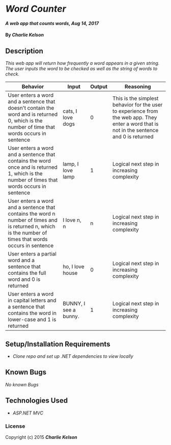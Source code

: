 # _Word Counter_

#### _A web app that counts words, Aug 14, 2017_

#### By _**Charlie Kelson**_

## Description

_This web app will return how frequently a word appears in a given string. The user inputs the word to be checked as well as the string of words to check._

|  Behavior |  Input | Output  | Reasoning|
|----|----|----|------|
|  User enters a word and a sentence that doesn't contain the word and is returned 0, which is the number of time that words occurs in sentence   |   cats, I love dogs  |  0  |  This is the simplest behavior for the user to experience from the web app. They enter a word that is not in the sentence and 0 is returned   |
|  User enters a word and a sentence that contains the word once and is returned 1, which is the number of times that words occurs in sentence    | lamp, I love lamp   |  1  |   Logical next step in increasing complexity  |
|  User enters a word and a sentence that contains the word n number of times and is returned n, which is the number of times that words occurs in sentence  | I love n, n   |  n  |  Logical next step in increasing complexity     |
|  User enters a partial word and a sentence that contains the full word and 0 is returned | ho, I love house   | 0   |  Logical next step in increasing complexity   |
|  User enters a word in capital letters and a sentence that contains the word in lower-case and 1 is returned | BUNNY, I see a bunny.   | 1   |  Logical next step in increasing complexity   |




## Setup/Installation Requirements

* _Clone repo and set up .NET dependencies to view locally_


## Known Bugs

_No known Bugs_



## Technologies Used

* _ASP.NET MVC_

### License

Copyright (c) 2015 **_Charlie Kelson_**
